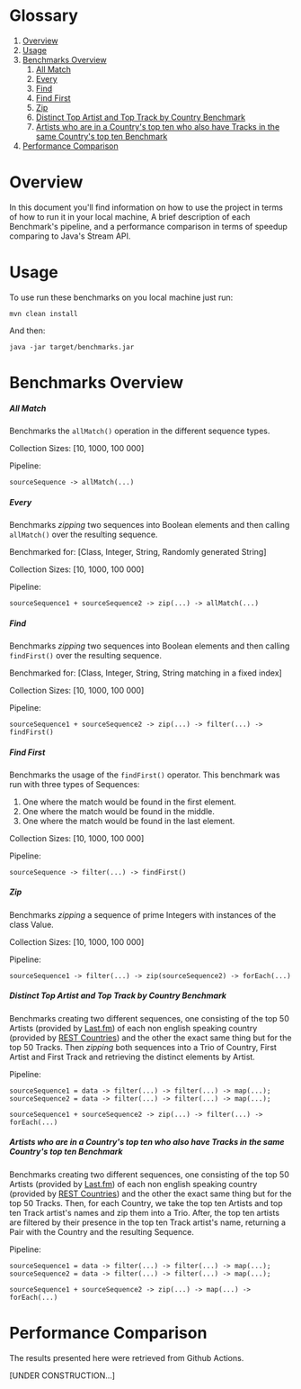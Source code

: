 # Glossary
1. [Overview](#overview)
2. [Usage](#usage)
3. [Benchmarks Overview](#benchmarks-overview)
    1. [All Match](#all-match)
    2. [Every](#every)
    3. [Find](#find)
    4. [Find First](#find-first)
    5. [Zip](#zip)
    6. [Distinct Top Artist and Top Track by Country Benchmark](#distinct-top-artist-and-top-track-by-country-benchmark)
    7. [Artists who are in a Country's top ten who also have Tracks in the same Country's top ten Benchmark](#artists-who-are-in-a-countrys-top-ten-who-also-have-tracks-in-the-same-countrys-top-ten-benchmark)
4. [Performance Comparison](#performance-comparison)

# Overview
In this document you'll find information on how to use the project 
in terms of how to run it in your local machine, A brief description
of each Benchmark's pipeline, and a performance comparison in terms of
speedup comparing to Java's Stream API.

# Usage
To use run these benchmarks on you local machine just run:
```
mvn clean install
```
And then:
```
java -jar target/benchmarks.jar
```
# Benchmarks Overview
##### All Match
Benchmarks the `allMatch()` operation in the different sequence types.

Collection Sizes: [10, 1000, 100 000]

Pipeline:
```ignorelang
sourceSequence -> allMatch(...)
```
##### Every
Benchmarks _zipping_ two sequences into Boolean elements and then calling `allMatch()` over the resulting sequence.

Benchmarked for: [Class, Integer, String, Randomly generated String]

Collection Sizes: [10, 1000, 100 000]

Pipeline:
```ignorelang
sourceSequence1 + sourceSequence2 -> zip(...) -> allMatch(...)
```
##### Find
Benchmarks _zipping_ two sequences into Boolean elements and then calling `findFirst()` over the resulting sequence.

Benchmarked for: [Class, Integer, String, String matching in a fixed index]

Collection Sizes: [10, 1000, 100 000]

Pipeline:
```ignorelang
sourceSequence1 + sourceSequence2 -> zip(...) -> filter(...) -> findFirst()
```
##### Find First
Benchmarks the usage of the `findFirst()` operator. This benchmark was run 
with three types of Sequences:
1. One where the match would be found in the first element.
1. One where the match would be found in the middle.
1. One where the match would be found in the last element.

Collection Sizes: [10, 1000, 100 000]

Pipeline:
```ignorelang
sourceSequence -> filter(...) -> findFirst()
```
##### Zip
Benchmarks _zipping_ a sequence of prime Integers with instances of the class Value.

Collection Sizes: [10, 1000, 100 000]

Pipeline:
```ignorelang
sourceSequence1 -> filter(...) -> zip(sourceSequence2) -> forEach(...)
```
##### Distinct Top Artist and Top Track by Country Benchmark
Benchmarks creating two different sequences, one consisting of the top 50 Artists 
(provided by [Last.fm](https://www.last.fm/api/)) of each non english speaking 
country (provided by [REST Countries](https://restcountries.eu/)) and the other
the exact same thing but for the top 50 Tracks.
Then _zipping_ both sequences into a Trio of Country, First Artist and First Track and
retrieving the distinct elements by Artist.

Pipeline:
```ignorelang
sourceSequence1 = data -> filter(...) -> filter(...) -> map(...);
sourceSequence2 = data -> filter(...) -> filter(...) -> map(...);

sourceSequence1 + sourceSequence2 -> zip(...) -> filter(...) -> forEach(...)
```
##### Artists who are in a Country's top ten who also have Tracks in the same Country's top ten Benchmark
Benchmarks creating two different sequences, one consisting of the top 50 Artists 
(provided by [Last.fm](https://www.last.fm/api/)) of each non english speaking 
country (provided by [REST Countries](https://restcountries.eu/)) and the other
the exact same thing but for the top 50 Tracks.
Then, for each Country, we take the top ten Artists and top ten Track artist's 
names and zip them into a Trio. After, the top ten artists are filtered by their 
presence in the top ten Track artist's name, returning a Pair with the Country 
and the resulting Sequence.

Pipeline:
```ignorelang
sourceSequence1 = data -> filter(...) -> filter(...) -> map(...);
sourceSequence2 = data -> filter(...) -> filter(...) -> map(...);

sourceSequence1 + sourceSequence2 -> zip(...) -> map(...) -> forEach(...)
```

# Performance Comparison
The results presented here were retrieved from Github Actions.

[UNDER CONSTRUCTION...]
